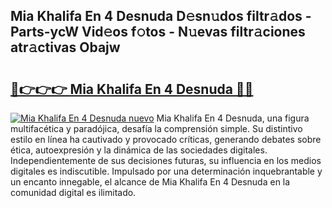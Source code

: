 ## Mia Khalifa En 4 Desnuda D𝚎sn𝚞dos filtr𝚊dos - Parts-ycW Vid𝚎os f𝚘tos - N𝚞evas filtr𝚊ciones atr𝚊ctivas Obajw

# <h2><a href="http://mb5ht8.tromn.icu/?c=Mia+Khalifa+En+4+Desnuda">🔗👉👉👉 Mia Khalifa En 4 Desnuda 🔗🔗</a></h2>

[![Mia Khalifa En 4 Desnuda nuevo](https://i.imgur.com/pEAQMta.gif)](http://mb5ht8.tromn.icu/?c=Mia+Khalifa+En+4+Desnuda)
Mia Khalifa En 4 Desnuda, una figura multifacética y paradójica, desafía la comprensión simple. Su distintivo estilo en línea ha cautivado y provocado críticas, generando debates sobre ética, autoexpresión y la dinámica de las sociedades digitales. Independientemente de sus decisiones futuras, su influencia en los medios digitales es indiscutible. Impulsado por una determinación inquebrantable y un encanto innegable, el alcance de Mia Khalifa En 4 Desnuda en la comunidad digital es ilimitado.
